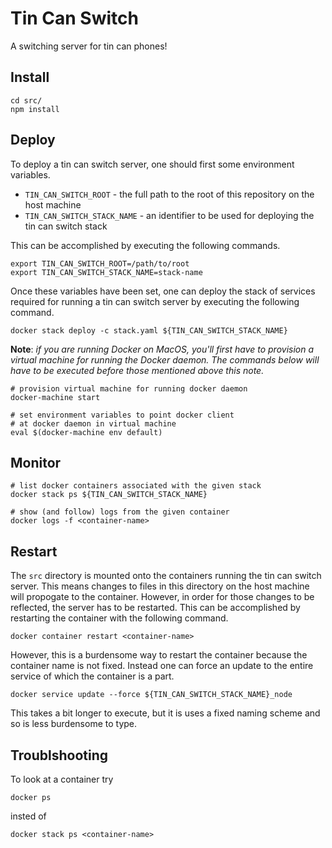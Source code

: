 # Tin Can Switch

A switching server for tin can phones!

## Install

```
cd src/
npm install
```

## Deploy

To deploy a tin can switch server, one should first some environment variables.

- `TIN_CAN_SWITCH_ROOT` - the full path to the root of this repository on the host machine
- `TIN_CAN_SWITCH_STACK_NAME` - an identifier to be used for deploying the tin can switch stack

This can be accomplished by executing the following commands.

```
export TIN_CAN_SWITCH_ROOT=/path/to/root
export TIN_CAN_SWITCH_STACK_NAME=stack-name
```

Once these variables have been set, one can deploy the stack of services required for running
a tin can switch server by executing the following command.

```
docker stack deploy -c stack.yaml ${TIN_CAN_SWITCH_STACK_NAME}
```

**Note**: _if you are running Docker on MacOS, you'll first have to provision a virtual machine
for running the Docker daemon. The commands below will have to be executed before those mentioned 
above this note._

```
# provision virtual machine for running docker daemon
docker-machine start

# set environment variables to point docker client
# at docker daemon in virtual machine 
eval $(docker-machine env default)
```

## Monitor

```
# list docker containers associated with the given stack
docker stack ps ${TIN_CAN_SWITCH_STACK_NAME}

# show (and follow) logs from the given container
docker logs -f <container-name>
```

## Restart

The `src` directory is mounted onto the containers running the tin can switch server. 
This means changes to files in this directory on the host machine will propogate to the 
container. However, in order for those changes to be reflected, the server has to be
restarted. This can be accomplished by restarting the container with the following
command.

```
docker container restart <container-name>
```

However, this is a burdensome way to restart the container because the container name 
is not fixed. Instead one can force an update to the entire service of which the 
container is a part.

```
docker service update --force ${TIN_CAN_SWITCH_STACK_NAME}_node
```

This takes a bit longer to execute, but it is uses a fixed naming scheme and so is
less burdensome to type.

## Troublshooting

To look at a container try

```
docker ps
```

insted of 

```
docker stack ps <container-name>
```
